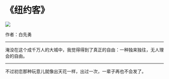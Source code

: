 # 《纽约客》 
![](https://img3.doubanio.com/view/subject/s/public/s4526473.jpg)

作者：白先勇

<hr>

淹没在这个成千万人的大城中，我觉得得到了真正的自由：一种独来独往，无人理会的自由。

<hr>

不过初恋那种玩意儿就像出天花一样，出过一次，一辈子再也不会发了。

